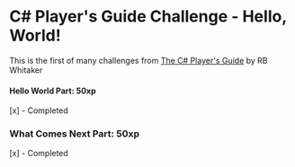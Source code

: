 # C# Player's Guide Challenge - Hello, World!

This is the first of many challenges from [The C# Player's Guide](https://csharpplayersguide.com/) by RB Whitaker

#### Hello World Part: 50xp
[x] - Completed

### What Comes Next Part: 50xp
[x] - Completed